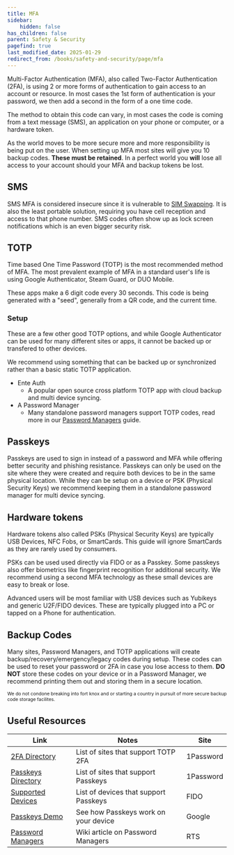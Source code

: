```yaml
---
title: MFA
sidebar:
    hidden: false
has_children: false
parent: Safety & Security
pagefind: true
last_modified_date: 2025-01-29
redirect_from: /books/safety-and-security/page/mfa
---
```


Multi-Factor Authentication (MFA), also called Two-Factor Authentication (2FA), is using 2 or more forms of authentication to gain access to an account or resource. In most cases the 1st form of authentication is your password, we then add a second in the form of a one time code.

The method to obtain this code can vary, in most cases the code is coming from a text message (SMS), an application on your phone or computer, or a hardware token.

As the world moves to be more secure more and more responsibility is being put on the user. When setting up MFA most sites will give you 10 backup codes. **These must be retained**. In a perfect world you **will** lose all access to your account should your MFA and backup tokens be lost.

## SMS
SMS MFA is considered insecure since it is vulnerable to [SIM Swapping](https://www.europol.europa.eu/media-press/newsroom/news/sim-highjackers-how-criminals-are-stealing-millions-highjacking-phone-numbers). It is also the least portable solution, requiring you have cell reception and access to that phone number. SMS codes often show up as lock screen notifications which is an even bigger security risk.

## TOTP
Time based One Time Password (TOTP) is the most recommended method of MFA. The most prevalent example of MFA in a standard user's life is using Google Authenticator, Steam Guard, or DUO Mobile.

These apps make a 6 digit code every 30 seconds. This code is being generated with a "seed", generally from a QR code, and the current time. 

### Setup
These are a few other good TOTP options, and while Google Authenticator can be used for many different sites or apps, it cannot be backed up or transfered to other devices.

We recommend using something that can be backed up or synchronized rather than a basic static TOTP application.

* Ente Auth
    * A popular open source cross platform TOTP app with cloud backup and multi device syncing.
* A Password Manager
    * Many standalone password managers support TOTP codes, read more in our 
[Password Managers](/safety-security/pw-managers/) guide.

## Passkeys
Passkeys are used to sign in instead of a password and MFA while offering better security and phishing resistance. Passkeys can only be used on the site where they were created and require both devices to be in the same physical location. While they can be setup on a device or PSK (Physical Security Keys) we recommend keeping them in a standalone password manager for multi device syncing.

## Hardware tokens
Hardware tokens also called PSKs (Physical Security Keys) are typically USB Devices, NFC Fobs, or SmartCards. This guide will ignore SmartCards as they are rarely used by consumers.

PSKs can be used used directly via FIDO or as a Passkey. Some passkeys also offer biometrics like fingerprint recognition for additional security.
We recommend using a second MFA technology as these small devices are easy to break or lose.

Advanced users will be most familiar with USB devices such as Yubikeys and generic U2F/FIDO devices. These are typically plugged into a PC or tapped on a Phone for authentication.

## Backup Codes
Many sites, Password Managers, and TOTP applications will create backup/recovery/emergency/legacy codes during setup. These codes can be used to reset your password or 2FA in case you lose access to them.
**DO NOT** store these codes on your device or in a Password Manager, we recommend printing them out and storing them in a secure location. 

<p style="font-size: .75em">We do not condone breaking into fort knox and or starting a country in pursuit of more secure backup code storage facilites.<p>

## Useful Resources
| Link | Notes | Site |
| --- | --- | --- |
| [2FA Directory](https://2fa.directory/) | List of sites that support TOTP 2FA | 1Password | 
| [Passkeys Directory](https://passkeys.directory/) | List of sites that support Passkeys | 1Password |
| [Supported Devices](https://passkeys.dev/device-support/) | List of devices that support Passkeys | FIDO |
| [Passkeys Demo](https://passkeys-demo.appspot.com/) | See how Passkeys work on your device | Google |
| [Password Managers](/safety-security/pw-managers/) | Wiki article on Password Managers | RTS |
